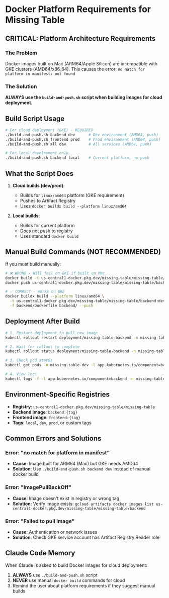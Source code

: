 # Docker Platform Requirements for Missing Table

## CRITICAL: Platform Architecture Requirements

### The Problem
Docker images built on Mac (ARM64/Apple Silicon) are incompatible with GKE clusters (AMD64/x86_64).
This causes the error: `no match for platform in manifest: not found`

### The Solution
**ALWAYS use the `build-and-push.sh` script when building images for cloud deployment.**

## Build Script Usage

```bash
# For cloud deployment (GKE) - REQUIRED
./build-and-push.sh backend dev      # Dev environment (AMD64, push)
./build-and-push.sh frontend prod    # Prod environment (AMD64, push)
./build-and-push.sh all dev          # All services (AMD64, push)

# For local development only
./build-and-push.sh backend local    # Current platform, no push
```

## What the Script Does

1. **Cloud builds (dev/prod)**:
   - Builds for `linux/amd64` platform (GKE requirement)
   - Pushes to Artifact Registry
   - Uses `docker buildx build --platform linux/amd64`

2. **Local builds**:
   - Builds for current platform
   - Does not push to registry
   - Uses standard `docker build`

## Manual Build Commands (NOT RECOMMENDED)

If you must build manually:

```bash
# ❌ WRONG - Will fail on GKE if built on Mac
docker build -t us-central1-docker.pkg.dev/missing-table/missing-table/backend:dev backend/
docker push us-central1-docker.pkg.dev/missing-table/missing-table/backend:dev

# ✅ CORRECT - Works on GKE
docker buildx build --platform linux/amd64 \
  -t us-central1-docker.pkg.dev/missing-table/missing-table/backend:dev \
  -f backend/Dockerfile backend/ --push
```

## Deployment After Build

```bash
# 1. Restart deployment to pull new image
kubectl rollout restart deployment/missing-table-backend -n missing-table-dev

# 2. Wait for rollout to complete
kubectl rollout status deployment/missing-table-backend -n missing-table-dev --timeout=180s

# 3. Check pod status
kubectl get pods -n missing-table-dev -l app.kubernetes.io/component=backend

# 4. View logs
kubectl logs -f -l app.kubernetes.io/component=backend -n missing-table-dev
```

## Environment-Specific Registries

- **Registry**: `us-central1-docker.pkg.dev/missing-table/missing-table`
- **Backend image**: `backend:{tag}`
- **Frontend image**: `frontend:{tag}`
- **Tags**: `local`, `dev`, `prod`, or custom tags

## Common Errors and Solutions

### Error: "no match for platform in manifest"
- **Cause**: Image built for ARM64 (Mac) but GKE needs AMD64
- **Solution**: Use `./build-and-push.sh backend dev` instead of manual docker build

### Error: "ImagePullBackOff"
- **Cause**: Image doesn't exist in registry or wrong tag
- **Solution**: Verify image exists: `gcloud artifacts docker images list us-central1-docker.pkg.dev/missing-table/missing-table/backend`

### Error: "Failed to pull image"
- **Cause**: Authentication or network issues
- **Solution**: Check GKE service account has Artifact Registry Reader role

## Claude Code Memory

When Claude is asked to build Docker images for cloud deployment:
1. **ALWAYS** use `./build-and-push.sh` script
2. **NEVER** use manual `docker build` commands for cloud
3. Remind the user about platform requirements if they suggest manual builds
